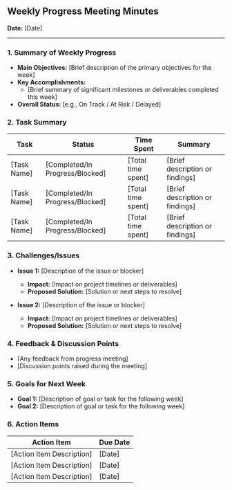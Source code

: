 
## Weekly Progress Meeting Minutes

**Date:** [Date]  

---

### 1. Summary of Weekly Progress
- **Main Objectives:** [Brief description of the primary objectives for the week]
- **Key Accomplishments:** 
  - [Brief summary of significant milestones or deliverables completed this week]
- **Overall Status:** [e.g., On Track / At Risk / Delayed]

### 2. Task Summary
| Task | Status | Time Spent | Summary |
|------|--------|------------|---------|
| [Task Name] | [Completed/In Progress/Blocked] | [Total time spent] | [Brief description or findings] |
| [Task Name] | [Completed/In Progress/Blocked] | [Total time spent] | [Brief description or findings] |
| [Task Name] | [Completed/In Progress/Blocked] | [Total time spent] | [Brief description or findings] |

### 3. Challenges/Issues
- **Issue 1:** [Description of the issue or blocker]
  - **Impact:** [Impact on project timelines or deliverables]
  - **Proposed Solution:** [Solution or next steps to resolve]
  
- **Issue 2:** [Description of the issue or blocker]
  - **Impact:** [Impact on project timelines or deliverables]
  - **Proposed Solution:** [Solution or next steps to resolve]

### 4. Feedback & Discussion Points
- [Any feedback from progress meeting]
- [Discussion points raised during the meeting]

### 5. Goals for Next Week
- **Goal 1:** [Description of goal or task for the following week]
- **Goal 2:** [Description of goal or task for the following week]

### 6. Action Items
| Action Item | Due Date |
|-------------|----------|
| [Action Item Description] | [Date] |
| [Action Item Description] | [Date] |
| [Action Item Description] | [Date] |

